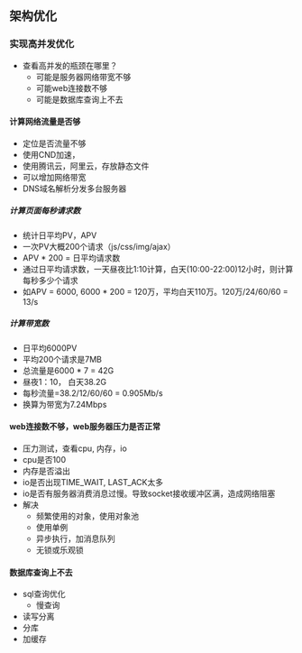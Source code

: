 ## 架构优化

### 实现高并发优化
 * 查看高并发的瓶颈在哪里？
   + 可能是服务器网络带宽不够
   + 可能web连接数不够
   + 可能是数据库查询上不去
   
#### 计算网络流量是否够
 * 定位是否流量不够
 * 使用CND加速，
 * 使用腾讯云，阿里云，存放静态文件
 * 可以增加网络带宽
 * DNS域名解析分发多台服务器
 
##### 计算页面每秒请求数
 * 统计日平均PV，APV
 * 一次PV大概200个请求（js/css/img/ajax）
 * APV * 200 = 日平均请求数
 * 通过日平均请求数，一天昼夜比1:10计算，白天(10:00-22:00)12小时，则计算每秒多少个请求
 * 如APV = 6000, 6000 * 200 = 120万，平均白天110万。120万/24/60/60 = 13/s
 
##### 计算带宽数
 * 日平均6000PV
 * 平均200个请求是7MB
 * 总流量是6000 * 7 = 42G
 * 昼夜1：10， 白天38.2G
 * 每秒流量=38.2/12/60/60 = 0.905Mb/s
 * 换算为带宽为7.24Mbps

 
#### web连接数不够，web服务器压力是否正常
 * 压力测试，查看cpu, 内存，io
 * cpu是否100
 * 内存是否溢出
 * io是否出现TIME_WAIT, LAST_ACK太多
 * io是否有服务器消费消息过慢。导致socket接收缓冲区满，造成网络阻塞
 * 解决
   + 频繁使用的对象，使用对象池
   + 使用单例
   + 异步执行，加消息队列
   + 无锁或乐观锁
   
#### 数据库查询上不去
 * sql查询优化
   + 慢查询
 * 读写分离
 * 分库
 * 加缓存
